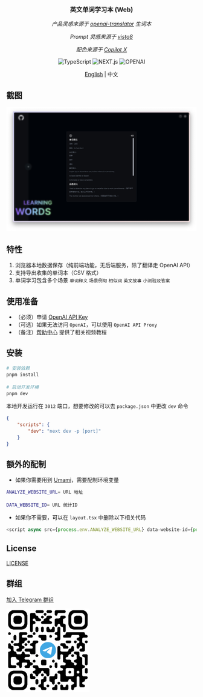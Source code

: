 <h3 align="center">英文单词学习本 (Web) </h3>
<p align="center">
<em>产品灵感来源于 <a href="https://github.com/openai-translator/openai-translator">openai-translator</a> 生词本</em></p>
<p align="center"><em>Prompt 灵感来源于 <a href="https://twitter.com/vista8">vista8</a></em></p>
<p align="center"><em>配色来源于 <a href="https://github.com/features/preview/copilot-x">Copilot X</a></em></p>

<p align="center">
 <img alt="TypeScript" src="https://img.shields.io/badge/-TypeScript-blue?style=flat-square&logo=typescript&logoColor=white">
 <img alt="NEXT.js" src="https://img.shields.io/badge/-NEXT.js-black?style=flat-square&logo=Vercel&logoColor=white" />
 <img alt="OPENAI" src="https://img.shields.io/badge/-OPENAI-orange?style=flat-square&logo=OPENAI&logoColor=white" />
</p>

<p align="center"> 
<a href="README.md">English</a> | 中文
</p>

## 截图

<img alt="preview" src="./public/preview.jpeg" width="768">

## 特性

1. 浏览器本地数据保存（纯前端功能，无后端服务，除了翻译走 OpenAI API）
2. 支持导出收集的单词本（CSV 格式）
3. 单词学习包含多个场景 `单词释义` `场景例句` `相似词` `英文故事` `小测验及答案`

## 使用准备

-   （必须）申请 [OpenAI API Key](https://platform.openai.com/account/api-keys)
-   （可选）如果无法访问 `OpenAI`，可以使用 `OpenAI API Proxy`
-   （备注）[帮助中心](https://imcai.notion.site/Learning-Words-211888d2bd1b4c2d9ae964e486691e33?pvs=4) 提供了相关视频教程

## 安装

```bash
# 安装依赖
pnpm install

# 启动开发环境
pnpm dev
```

本地开发运行在 `3012` 端口，想要修改的可以去 `package.json` 中更改 `dev` 命令

```json
{
    "scripts": {
        "dev": "next dev -p [port]"
    }
}
```

## 额外的配制

-   如果你需要用到 [Umami](https://github.com/umami-software/umami)，需要配制环境变量

```bash
ANALYZE_WEBSITE_URL= URL 地址

DATA_WEBSITE_ID= URL 统计ID
```

-   如果你不需要，可以在 `layout.tsx` 中删除以下相关代码

```typescript jsx
<script async src={process.env.ANALYZE_WEBSITE_URL} data-website-id={process.env.DATA_WEBSITE_ID}></script>
```

## License

[LICENSE](./LICENSE)

## 群组

<a target="_blank" href="https://t.me/+6Rm32SFK9VdiMjM1">加入 Telegram 群组</a>

<p></p>
<img src="./public/QR_CODE.png" width="220" height="220" alt="Telegram 群组" />
